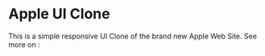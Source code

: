 # Apple UI Clone
This is a simple responsive UI Clone of the brand new Apple Web Site. 
See more on : 